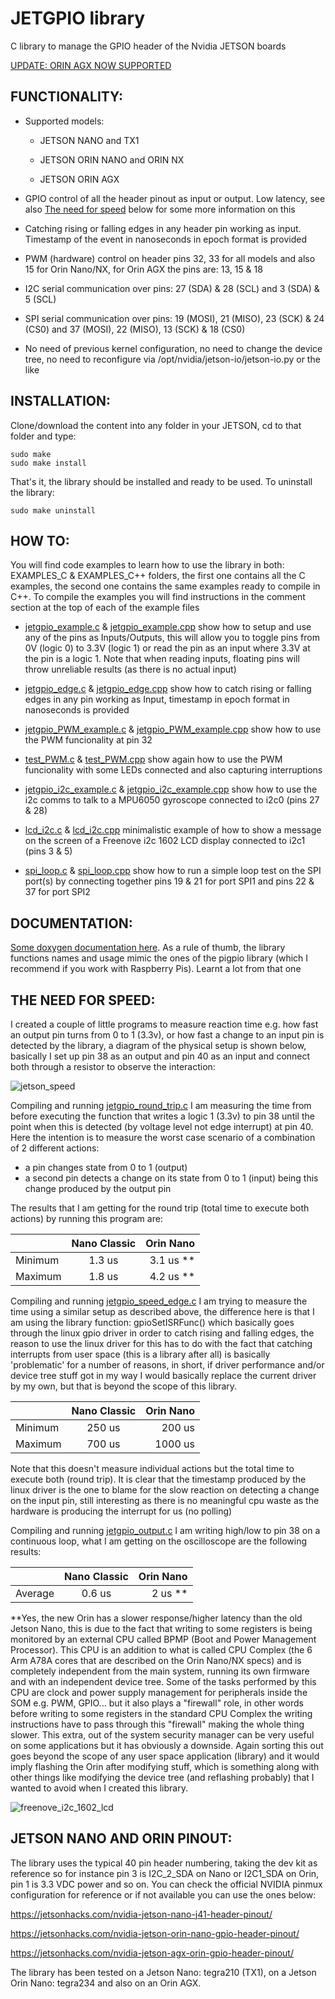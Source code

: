 # JETGPIO library  

C library to manage the GPIO header of the Nvidia JETSON boards

[UPDATE: ORIN AGX NOW SUPPORTED](https://github.com/Rubberazer/JETGPIO/discussions/30)


<h2 align="left">FUNCTIONALITY:</h2>

- Supported models:

  - JETSON NANO and TX1

  - JETSON ORIN NANO and ORIN NX 

  - JETSON ORIN AGX

- GPIO control of all the header pinout as input or output. Low latency, see also [The need for speed](#the-need-for-speed) below for some more information on this

- Catching rising or falling edges in any header pin working as input. Timestamp of the event in nanoseconds in epoch format is provided 

- PWM (hardware) control on header pins 32, 33 for all models and also 15 for Orin Nano/NX, for Orin AGX the pins are: 13, 15 & 18

- I2C serial communication over pins: 27 (SDA) & 28 (SCL)  and 3 (SDA) & 5 (SCL)

- SPI serial communication over pins: 19 (MOSI), 21 (MISO), 23 (SCK) & 24 (CS0) and 37 (MOSI), 22 (MISO), 13 (SCK) & 18 (CS0)
  
- No need of previous kernel configuration, no need to change the device tree, no need to reconfigure via /opt/nvidia/jetson-io/jetson-io.py or the like  
  
<h2 align="left">INSTALLATION:</h2>
 
Clone/download the content into any folder in your JETSON, cd to that folder and type:
  
    sudo make   
    sudo make install                                             
  
That's it, the library should be installed and ready to be used. To uninstall the library:

    sudo make uninstall
  
<h2 align="left">HOW TO:</h2> 
 
You will find code examples to learn how to use the library in both: EXAMPLES_C & EXAMPLES_C++ folders, the first one contains all the C examples, the second one contains the same examples ready to compile in C++. To compile the examples you will find instructions in the comment section at the top of each of the example files

- [jetgpio_example.c](https://github.com/Rubberazer/JETGPIO/blob/main/EXAMPLES_C/jetgpio_example.c) & [jetgpio_example.cpp](https://github.com/Rubberazer/JETGPIO/blob/main/EXAMPLES_C++/jetgpio_example.cpp) show how to setup and use any of the pins as Inputs/Outputs, this will allow you to toggle pins from 0V (logic 0) to 3.3V (logic 1) or read the pin as an input where 3.3V at the pin is a logic 1. Note that when reading inputs, floating pins will throw unreliable results (as there is no actual input)

- [jetgpio_edge.c](https://github.com/Rubberazer/JETGPIO/blob/main/EXAMPLES_C/jetgpio_edge.c) & [jetgpio_edge.cpp](https://github.com/Rubberazer/JETGPIO/blob/main/EXAMPLES_C++/jetgpio_edge.cpp) show how to catch rising or falling edges in any pin working as Input, timestamp in epoch format in nanoseconds is provided

- [jetgpio_PWM_example.c](https://github.com/Rubberazer/JETGPIO/blob/main/EXAMPLES_C/jetgpio_PWM_example.c) & [jetgpio_PWM_example.cpp](https://github.com/Rubberazer/JETGPIO/blob/main/EXAMPLES_C++/jetgpio_PWM_example.cpp) show how to use the PWM funcionality at pin 32

- [test_PWM.c](https://github.com/Rubberazer/JETGPIO/blob/main/EXAMPLES_C/test_PWM.c) & [test_PWM.cpp](https://github.com/Rubberazer/JETGPIO/blob/main/EXAMPLES_C++/test_PWM.cpp) show again how to use the PWM funcionality with some LEDs connected and also capturing interruptions

- [jetgpio_i2c_example.c](https://github.com/Rubberazer/JETGPIO/blob/main/EXAMPLES_C/jetgpio_i2c_example.c) & [jetgpio_i2c_example.cpp](https://github.com/Rubberazer/JETGPIO/blob/main/EXAMPLES_C++/jetgpio_i2c_example.cpp) show how to use the i2c comms to talk to a MPU6050 gyroscope connected to i2c0 (pins 27 & 28)

- [lcd_i2c.c](https://github.com/Rubberazer/JETGPIO/blob/main/EXAMPLES_C/lcd_i2c.c) & [lcd_i2c.cpp](https://github.com/Rubberazer/JETGPIO/blob/main/EXAMPLES_C++/lcd_i2c.cpp) minimalistic example of how to show a message on the screen of a Freenove i2c 1602 LCD display connected to i2c1 (pins 3 & 5)

- [spi_loop.c](https://github.com/Rubberazer/JETGPIO/blob/main/EXAMPLES_C/spi_loop.c) & [spi_loop.cpp](https://github.com/Rubberazer/JETGPIO/blob/main/EXAMPLES_C++/spi_loop.cpp) show how to run a simple loop test on the SPI port(s) by connecting together pins 19 & 21 for port SPI1 and pins 22 & 37 
  for port SPI2

<h2 align="left">DOCUMENTATION:</h2>

[Some doxygen documentation here](https://rubberazer.github.io/JETGPIO/html/index.html). As a rule of thumb, the library functions names and usage mimic the ones of the pigpio library (which I recommend if you work with Raspberry Pis). Learnt a lot from that one

<h2 align="left">THE NEED FOR SPEED:</h2>

I created a couple of little programs to measure reaction time e.g. how fast an output pin turns from 0 to 1 (3.3v), or how fast a change to an input pin is detected by the library, a diagram of the physical setup is shown below, basically I set up pin 38 as an output and pin 40 as an input and connect both through a resistor to observe the interaction:

![jetson_speed](https://user-images.githubusercontent.com/47650457/227725735-0edb04d1-0d8f-465f-9212-18e41e2cc364.png)

Compiling and running [jetgpio_round_trip.c](https://github.com/Rubberazer/JETGPIO/blob/main/EXAMPLES_C/jetgpio_round_trip.c) I am measuring the time from before executing the function that writes a logic 1 (3.3v) to pin 38 until the point when this is detected (by voltage level not edge interrupt) at pin 40. Here the intention is to measure the worst case scenario of a combination of 2 different actions: 

- a pin changes state from 0 to 1 (output)
- a second pin detects a change on its state from 0 to 1 (input) being this change produced by the output pin

The results that I am getting for the round trip (total time to execute both actions) by running this program are:

|              | Nano Classic   | Orin Nano     |
| :---         |     :---:      |          ---: |
| Minimum      |  1.3 us        |  3.1 us **    |
| Maximum      |  1.8 us        |  4.2 us **    |


Compiling and running [jetgpio_speed_edge.c](https://github.com/Rubberazer/JETGPIO/blob/main/EXAMPLES_C/jetgpio_speed_edge.c) I am trying to measure the time using a similar setup as described above, the difference here is that I am using the library function: gpioSetISRFunc() which basically goes through the linux gpio driver in order to catch rising and falling edges, the reason to use the linux driver for this has to do with the fact that catching interrupts from user space (this is a library after all) is basically 'problematic' for a number of reasons, in short, if driver performance and/or device tree stuff got in my way I would basically replace the current driver by my own, but that is beyond the scope of this library.


|              | Nano Classic   | Orin Nano     |
| :---         |     :---:      |          ---: |
| Minimum      |  250 us        |  200 us       |
| Maximum      |  700 us        |  1000 us      |


Note that this doesn't measure individual actions but the total time to execute both (round trip). It is clear that the timestamp produced by the linux driver is the one to blame for the slow reaction on detecting a change on the input pin, still interesting as there is no meaningful cpu waste as the hardware is producing the interrupt for us (no polling)

Compiling and running [jetgpio_output.c](https://github.com/Rubberazer/JETGPIO/blob/main/EXAMPLES_C/jetgpio_output.c) I am writing high/low to pin 38 on a continuous loop, what I am getting on the oscilloscope are the following results:

|              | Nano Classic   | Orin Nano     |
| :---         |     :---:      |          ---: |
| Average      |  0.6 us        |  2 us **      |


**Yes, the new Orin has a slower response/higher latency than the old Jetson Nano, this is due to the fact that writing to some registers is being monitored by an external CPU called BPMP (Boot and Power Management Processor). This CPU is an addition to what is called CPU Complex (the 6 Arm A78A cores that are described on the Orin Nano/NX specs) and is completely independent from the main system, running its own firmware and with an independent device tree. Some of the tasks performed by this CPU are clock and power supply management for peripherals inside the SOM e.g. PWM, GPIO... but it also plays a "firewall" role, in other words before writing to some registers in the standard CPU Complex the writing instructions have to pass through this "firewall" making the whole thing slower. This extra, out of the system security manager can be very useful on some applications but it has obviously a downside. Again sorting this out goes beyond the scope of any user space application (library) and it would imply flashing the Orin after modifying stuff, which is something along with other things like modifying the device tree (and reflashing probably) that I wanted to avoid when I created this library.



![freenove_i2c_1602_lcd](https://github.com/Rubberazer/JETGPIO/assets/47650457/321d70bb-d5f2-4577-b83c-b189f7ed72c9)


    
<h2 align="left">JETSON NANO AND ORIN PINOUT:</h2>

The library uses the typical 40 pin header numbering, taking the dev kit as reference so for instance pin 3 is I2C_2_SDA on Nano or I2C1_SDA on Orin, pin 1 is 3.3 VDC power and so on. You can check the official NVIDIA pinmux configuration for reference or if not available you can use the ones below:

https://jetsonhacks.com/nvidia-jetson-nano-j41-header-pinout/

https://jetsonhacks.com/nvidia-jetson-orin-nano-gpio-header-pinout/

https://jetsonhacks.com/nvidia-jetson-agx-orin-gpio-header-pinout/

The library has been tested on a Jetson Nano: tegra210 (TX1), on a Jetson Orin Nano: tegra234 and also on an Orin AGX.








